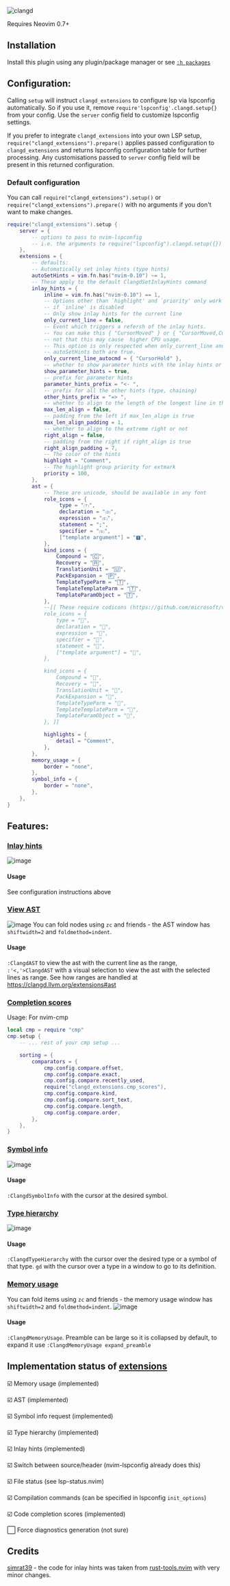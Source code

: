 ![clangd](https://user-images.githubusercontent.com/36493671/152692205-837ec826-54d0-4257-9894-cc1a7ac8a114.svg)

Requires Neovim 0.7+

## Installation
Install this plugin using any plugin/package manager or see [`:h packages`](https://neovim.io/doc/user/repeat.html#packages)

## Configuration:

Calling `setup` will instruct `clangd_extensions` to configure lsp via lspconfig automatically. So if you use it, remove `require'lspconfig'.clangd.setup{}` from your config. Use the `server` config field to customize lspconfig settings.

If you prefer to integrate `clangd_extensions` into your own LSP setup, `require("clangd_extensions").prepare()` applies passed configuration to `clangd_extensions` and returns lspconfig configuration table for further processing. Any customisations passed to `server` config field will be present in this returned configuration.

### Default configuration

You can call `require("clangd_extensions").setup()` or `require("clangd_extensions").prepare()` with no arguments if you don't want to make changes.

```lua
require("clangd_extensions").setup {
    server = {
        -- options to pass to nvim-lspconfig
        -- i.e. the arguments to require("lspconfig").clangd.setup({})
    },
    extensions = {
        -- defaults:
        -- Automatically set inlay hints (type hints)
        autoSetHints = vim.fn.has("nvim-0.10") ~= 1,
        -- These apply to the default ClangdSetInlayHints command
        inlay_hints = {
            inline = vim.fn.has("nvim-0.10") == 1,
            -- Options other than `highlight' and `priority' only work
            -- if `inline' is disabled
            -- Only show inlay hints for the current line
            only_current_line = false,
            -- Event which triggers a refersh of the inlay hints.
            -- You can make this { "CursorMoved" } or { "CursorMoved,CursorMovedI" } but
            -- not that this may cause  higher CPU usage.
            -- This option is only respected when only_current_line and
            -- autoSetHints both are true.
            only_current_line_autocmd = { "CursorHold" },
            -- whether to show parameter hints with the inlay hints or not
            show_parameter_hints = true,
            -- prefix for parameter hints
            parameter_hints_prefix = "<- ",
            -- prefix for all the other hints (type, chaining)
            other_hints_prefix = "=> ",
            -- whether to align to the length of the longest line in the file
            max_len_align = false,
            -- padding from the left if max_len_align is true
            max_len_align_padding = 1,
            -- whether to align to the extreme right or not
            right_align = false,
            -- padding from the right if right_align is true
            right_align_padding = 7,
            -- The color of the hints
            highlight = "Comment",
            -- The highlight group priority for extmark
            priority = 100,
        },
        ast = {
            -- These are unicode, should be available in any font
            role_icons = {
                 type = "🄣",
                 declaration = "🄓",
                 expression = "🄔",
                 statement = ";",
                 specifier = "🄢",
                 ["template argument"] = "🆃",
            },
            kind_icons = {
                Compound = "🄲",
                Recovery = "🅁",
                TranslationUnit = "🅄",
                PackExpansion = "🄿",
                TemplateTypeParm = "🅃",
                TemplateTemplateParm = "🅃",
                TemplateParamObject = "🅃",
            },
            --[[ These require codicons (https://github.com/microsoft/vscode-codicons)
            role_icons = {
                type = "",
                declaration = "",
                expression = "",
                specifier = "",
                statement = "",
                ["template argument"] = "",
            },

            kind_icons = {
                Compound = "",
                Recovery = "",
                TranslationUnit = "",
                PackExpansion = "",
                TemplateTypeParm = "",
                TemplateTemplateParm = "",
                TemplateParamObject = "",
            }, ]]

            highlights = {
                detail = "Comment",
            },
        },
        memory_usage = {
            border = "none",
        },
        symbol_info = {
            border = "none",
        },
    },
}
```
## Features:
### [Inlay hints](https://clangd.llvm.org/extensions#inlay-hints)
![image](https://user-images.githubusercontent.com/36493671/152699601-61ad1640-96bf-4082-b553-75d4085c3496.png)
#### Usage
See configuration instructions above
### [View AST](https://clangd.llvm.org/extensions#ast)
![image](https://user-images.githubusercontent.com/36493671/255611133-35f397d3-02f8-4d14-b70a-126be6c098fa.gif)
You can fold nodes using `zc` and friends - the AST window has `shiftwidth=2` and `foldmethod=indent`.

#### Usage
`:ClangdAST` to view the ast with the current line as the range, `:'<,'>ClangdAST` with a visual selection to view the ast with the selected lines as range.
See how ranges are handled at https://clangd.llvm.org/extensions#ast
### [Completion scores](https://clangd.llvm.org/extensions#code-completion-scores)
Usage: For nvim-cmp
```lua
local cmp = require "cmp"
cmp.setup {
    -- ... rest of your cmp setup ...

    sorting = {
        comparators = {
            cmp.config.compare.offset,
            cmp.config.compare.exact,
            cmp.config.compare.recently_used,
            require("clangd_extensions.cmp_scores"),
            cmp.config.compare.kind,
            cmp.config.compare.sort_text,
            cmp.config.compare.length,
            cmp.config.compare.order,
        },
    },
}
```
### [Symbol info](https://clangd.llvm.org/extensions#symbol-info-request)
![image](https://user-images.githubusercontent.com/36493671/152699367-dc928adf-d3ed-4e8e-a9d0-ca573f01c008.png)
#### Usage
`:ClangdSymbolInfo` with the cursor at the desired symbol.
### [Type hierarchy](https://clangd.llvm.org/extensions#type-hierarchy)

![image](https://user-images.githubusercontent.com/36493671/255609950-80bebd4a-9800-432d-9f0c-5e5519eeba6f.gif)
#### Usage
`:ClangdTypeHierarchy` with the cursor over the desired type or a symbol of that type.
`gd` with the cursor over a type in a window to go to its definition.
### [Memory usage](https://clangd.llvm.org/extensions#memory-usage)
You can fold items using `zc` and friends - the memory usage window has `shiftwidth=2` and `foldmethod=indent`.
![image](https://user-images.githubusercontent.com/36493671/152699322-9e537b1a-8253-45c1-ada3-752effeac39b.png)
#### Usage
`:ClangdMemoryUsage`. Preamble can be large so it is collapsed by default, to expand it use `:ClangdMemoryUsage expand_preamble`

## Implementation status of [extensions](https://clangd.llvm.org/extensions)
 ☑️ Memory usage (implemented)

 ☑️ AST (implemented)

 ☑️ Symbol info request (implemented)

 ☑️ Type hierarchy (implemented)

 ☑️ Inlay hints (implemented)

 ☑️ Switch between source/header (nvim-lspconfig already does this)

 ☑️ File status (see lsp-status.nvim)

 ☑️ Compilation commands (can be specified in lspconfig `init_options`)

 ☑️ Code completion scores (implemented)

 ⬜ Force diagnostics generation (not sure)
## Credits
[simrat39](https://github.com/simrat39) - the code for inlay hints was taken from [rust-tools.nvim](https://github.com/simrat39/rust-tools.nvim) with very minor changes.

